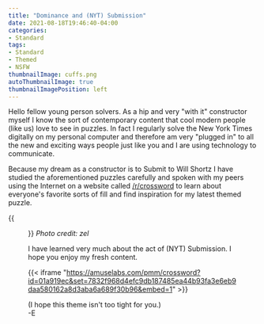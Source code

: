```yaml
---
title: "Dominance and (NYT) Submission"
date: 2021-08-18T19:46:40-04:00
categories:
- Standard
tags:
- Standard
- Themed
- NSFW
thumbnailImage: cuffs.png
autoThumbnailImage: true
thumbnailImagePosition: left
---
```


Hello fellow young person solvers.  As a hip and very "with it" constructor myself I know the sort of contemporary content that cool modern people (like us) love to see in puzzles.  In fact I regularly solve the New York Times digitally on my personal computer and therefore am very "plugged in" to all the new and exciting ways people just like you and I are using technology to communicate.
<!--more-->

Because my dream as a constructor is to Submit to Will Shortz I have studied the aforementioned puzzles carefully and spoken with my peers using the Internet on a website called [/r/crossword](https://reddit.com/r/crossword/) to learn about everyone's favorite sorts of fill and find inspiration for my latest themed puzzle.

{{<figure src="/cuffs.png" width="50px">}}
*Photo credit: zel*

I have learned very much about the act of (NYT) Submission.  I hope you enjoy my fresh content.

{{< iframe "https://amuselabs.com/pmm/crossword?id=01a919ec&set=7832f968d4efc9db187485ea44b93fa3e6eb9daa580162a8d3aba6a689f30b96&embed=1" >}}

(I hope this theme isn't too tight for you.)  
-E